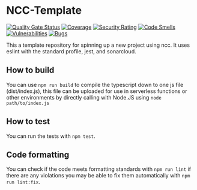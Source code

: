 # NCC-Template
[![Quality Gate Status](https://sonarcloud.io/api/project_badges/measure?project=curium-rocks_ncc-template&metric=alert_status)](https://sonarcloud.io/summary/new_code?id=curium-rocks_ncc-template) [![Coverage](https://sonarcloud.io/api/project_badges/measure?project=curium-rocks_ncc-template&metric=coverage)](https://sonarcloud.io/summary/new_code?id=curium-rocks_ncc-template) [![Security Rating](https://sonarcloud.io/api/project_badges/measure?project=curium-rocks_ncc-template&metric=security_rating)](https://sonarcloud.io/summary/new_code?id=curium-rocks_ncc-template) [![Code Smells](https://sonarcloud.io/api/project_badges/measure?project=curium-rocks_ncc-template&metric=code_smells)](https://sonarcloud.io/summary/new_code?id=curium-rocks_ncc-template) [![Vulnerabilities](https://sonarcloud.io/api/project_badges/measure?project=curium-rocks_ncc-template&metric=vulnerabilities)](https://sonarcloud.io/summary/new_code?id=curium-rocks_ncc-template) [![Bugs](https://sonarcloud.io/api/project_badges/measure?project=curium-rocks_ncc-template&metric=bugs)](https://sonarcloud.io/summary/new_code?id=curium-rocks_ncc-template)

This a template repository for spinning up a new project using ncc. It uses eslint with the standard profile, jest, and sonarcloud.

## How to build
You can use `npm run build` to compile the typescript down to one js file (dist/index.js), this file can be uploaded for use in serverless functions or other environments by directly calling with Node.JS using `node path/to/index.js`

## How to test
You can run the tests with `npm test`.

## Code formatting
You can check if the code meets formatting standards with `npm run lint` if there are any violations you may be able to fix them automatically with `npm run lint:fix`.

